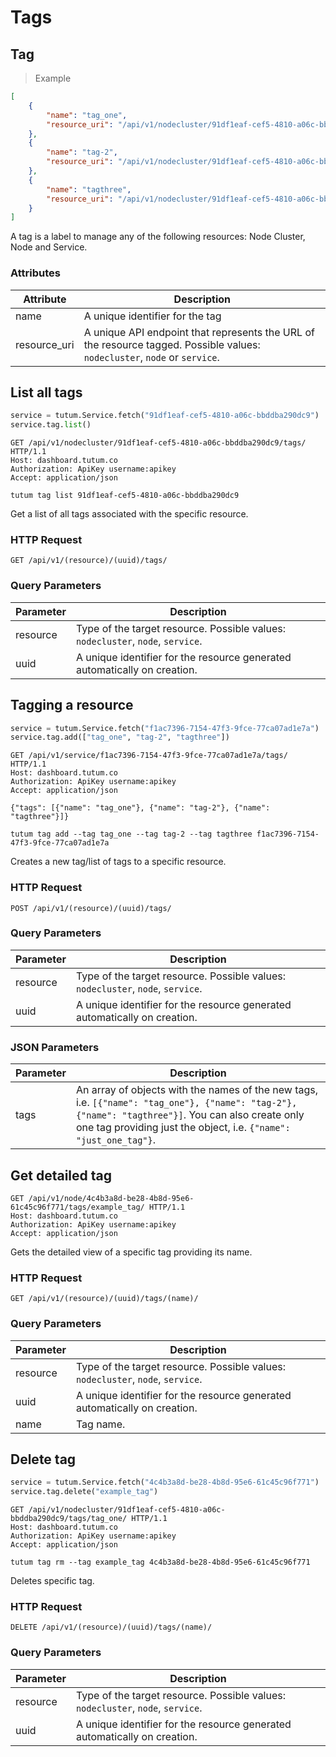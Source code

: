# Tags 

## Tag

> Example

```json
[
    {
        "name": "tag_one",
        "resource_uri": "/api/v1/nodecluster/91df1eaf-cef5-4810-a06c-bbddba290dc9/tags/tag_one/"
    },
    {
        "name": "tag-2",
        "resource_uri": "/api/v1/nodecluster/91df1eaf-cef5-4810-a06c-bbddba290dc9/tags/tag-2/"
    },
    {
        "name": "tagthree",
        "resource_uri": "/api/v1/nodecluster/91df1eaf-cef5-4810-a06c-bbddba290dc9/tags/tagthree/"
    }
]
```

A tag is a label to manage any of the following resources: Node Cluster, Node and Service.

### Attributes

Attribute | Description
--------- | -----------
name | A unique identifier for the tag
resource_uri | A unique API endpoint that represents the URL of the resource tagged. Possible values: `nodecluster`, `node` or `service`.

## List all tags 

[//]: # (```python)
[//]: # (import tutum)
[//]: # (*** TODO)
[//]: # (```)

```python
service = tutum.Service.fetch("91df1eaf-cef5-4810-a06c-bbddba290dc9")
service.tag.list()
```

```http
GET /api/v1/nodecluster/91df1eaf-cef5-4810-a06c-bbddba290dc9/tags/ HTTP/1.1
Host: dashboard.tutum.co
Authorization: ApiKey username:apikey
Accept: application/json
```

```shell
tutum tag list 91df1eaf-cef5-4810-a06c-bbddba290dc9
```
[//]: # (```shell)
[//]: # (*** TODO tutum ***)
[//]: # (```)

Get a list of all tags associated with the specific resource. 

### HTTP Request

`GET /api/v1/(resource)/(uuid)/tags/`

### Query Parameters

Parameter | Description
--------- | ----------- 
resource | Type of the target resource. Possible values: `nodecluster`, `node`, `service`.
uuid | A unique identifier for the resource generated automatically on creation.


## Tagging a resource

[//]: # (```python)
[//]: # (import tutum)
[//]: # (*** TODO)
[//]: # (```)

```python
service = tutum.Service.fetch("f1ac7396-7154-47f3-9fce-77ca07ad1e7a")
service.tag.add(["tag_one", "tag-2", "tagthree"])
```

```http
GET /api/v1/service/f1ac7396-7154-47f3-9fce-77ca07ad1e7a/tags/ HTTP/1.1
Host: dashboard.tutum.co
Authorization: ApiKey username:apikey
Accept: application/json

{"tags": [{"name": "tag_one"}, {"name": "tag-2"}, {"name": "tagthree"}]}
```

```shell
tutum tag add --tag tag_one --tag tag-2 --tag tagthree f1ac7396-7154-47f3-9fce-77ca07ad1e7a
```

[//]: # (```shell)
[//]: # (*** TODO tutum ***)
[//]: # (```)

Creates a new tag/list of tags to a specific resource.

### HTTP Request

`POST /api/v1/(resource)/(uuid)/tags/`

### Query Parameters

Parameter | Description
--------- | ----------- 
resource | Type of the target resource. Possible values: `nodecluster`, `node`, `service`.
uuid | A unique identifier for the resource generated automatically on creation.

### JSON Parameters

Parameter | Description
--------- | -----------
tags | An array of objects with the names of the new tags, i.e. `[{"name": "tag_one"}, {"name": "tag-2"}, {"name": "tagthree"}]`. You can also create only one tag providing just the object, i.e. `{"name": "just_one_tag"}`.


## Get detailed tag

[//]: # (```python)
[//]: # (import tutum)
[//]: # (*** TODO)
[//]: # (```)

```http
GET /api/v1/node/4c4b3a8d-be28-4b8d-95e6-61c45c96f771/tags/example_tag/ HTTP/1.1
Host: dashboard.tutum.co
Authorization: ApiKey username:apikey
Accept: application/json
```

[//]: # (```shell)
[//]: # (*** TODO tutum ***)
[//]: # (```)

Gets the detailed view of a specific tag providing its name.

### HTTP Request

`GET /api/v1/(resource)/(uuid)/tags/(name)/`

### Query Parameters

Parameter | Description
--------- | ----------- 
resource | Type of the target resource. Possible values: `nodecluster`, `node`, `service`.
uuid | A unique identifier for the resource generated automatically on creation.
name | Tag name.


## Delete tag

[//]: # (```python)
[//]: # (import tutum)
[//]: # (*** TODO)
[//]: # (```)

```python
service = tutum.Service.fetch("4c4b3a8d-be28-4b8d-95e6-61c45c96f771")
service.tag.delete("example_tag")
```

```http
GET /api/v1/nodecluster/91df1eaf-cef5-4810-a06c-bbddba290dc9/tags/tag_one/ HTTP/1.1
Host: dashboard.tutum.co
Authorization: ApiKey username:apikey
Accept: application/json
```

```shell
tutum tag rm --tag example_tag 4c4b3a8d-be28-4b8d-95e6-61c45c96f771
```

[//]: # (```shell)
[//]: # (*** TODO tutum ***)
[//]: # (```)

Deletes specific tag.

### HTTP Request

`DELETE /api/v1/(resource)/(uuid)/tags/(name)/`

### Query Parameters

Parameter | Description
--------- | ----------- 
resource | Type of the target resource. Possible values: `nodecluster`, `node`, `service`.
uuid | A unique identifier for the resource generated automatically on creation.
